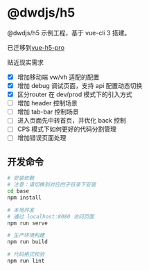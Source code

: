# @dwdjs/h5

@dwdjs/h5 示例工程，基于 vue-cli 3 搭建。

已迁移到[vue-h5-pro](https://github.com/dwdjs/vue-h5-pro)

贴近现实需求

- [x] 增加移动端 vw/vh 适配的配置
- [x] 增加 debug 调试页面，支持 api 配置动态切换
- [x] 区分router 在 dev/prod 模式下的引入方式
- [ ] 增加 header 控制场景
- [ ] 增加 tab-bar 控制场景
- [ ] 进入页面先中转首页，并优化 back 控制
- [ ] CPS 模式下如何更好的代码分割管理
- [ ] 增加错误页面处理

## 开发命令

``` bash
# 安装依赖
# 注意：请切换到对应的子目录下安装
cd base
npm install

# 本地开发
# 通过 localhost:8080 访问页面
npm run serve

# 生产环境构建
npm run build

# 代码格式校验
npm run lint
```
